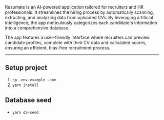 Resumate is an AI-powered application tailored for recruiters and HR professionals. It streamlines the hiring process by automatically scanning, extracting, and analyzing data from uploaded CVs. By leveraging artificial intelligence, the app meticulously categorizes each candidate's information into a comprehensive database.

The app features a user-friendly interface where recruiters can preview candidate profiles, complete with their CV data and calculated scores, ensuring an efficient, bias-free recruitment process.

---

## Setup project

1. `cp .env.example .env`
2. `yarn install`

## Database seed

- `yarn db-seed`
